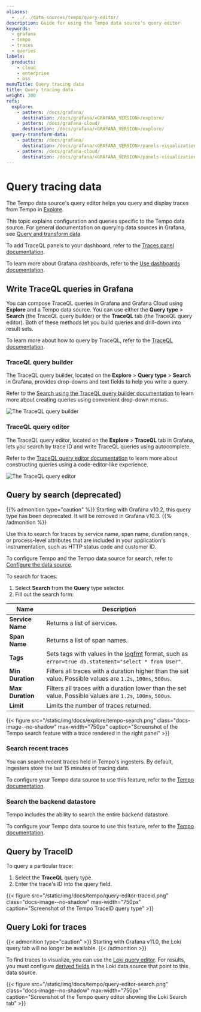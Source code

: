 ```yaml
---
aliases:
  - ../../data-sources/tempo/query-editor/
description: Guide for using the Tempo data source's query editor
keywords:
  - grafana
  - tempo
  - traces
  - queries
labels:
  products:
    - cloud
    - enterprise
    - oss
menuTitle: Query tracing data
title: Query tracing data
weight: 300
refs:
  explore:
    - pattern: /docs/grafana/
      destination: /docs/grafana/<GRAFANA_VERSION>/explore/
    - pattern: /docs/grafana-cloud/
      destination: /docs/grafana/<GRAFANA_VERSION>/explore/
  query-transform-data:
    - pattern: /docs/grafana/
      destination: /docs/grafana/<GRAFANA_VERSION>/panels-visualizations/query-transform-data/
    - pattern: /docs/grafana-cloud/
      destination: /docs/grafana/<GRAFANA_VERSION>/panels-visualizations/query-transform-data/
---
```


# Query tracing data

The Tempo data source's query editor helps you query and display traces from Tempo in [Explore](ref:explore).

This topic explains configuration and queries specific to the Tempo data source.
For general documentation on querying data sources in Grafana, see [Query and transform data](ref:query-transform-data).

To add TraceQL panels to your dashboard, refer to the [Traces panel documentation](/docs/grafana/latest/panels-visualizations/visualizations/traces/).

To learn more about Grafana dashboards, refer to the [Use dashboards documentation](/docs/grafana/latest/dashboards/use-dashboards/).

## Write TraceQL queries in Grafana

You can compose TraceQL queries in Grafana and Grafana Cloud using **Explore** and a Tempo data source. You can use either the **Query type** > **Search** (the TraceQL query builder) or the **TraceQL** tab (the TraceQL query editor).
Both of these methods let you build queries and drill-down into result sets.

To learn more about how to query by TraceQL, refer to the [TraceQL documentation](/docs/tempo/latest/traceql).

### TraceQL query builder

The TraceQL query builder, located on the **Explore** > **Query type** > **Search** in Grafana, provides drop-downs and text fields to help you write a query.

Refer to the [Search using the TraceQL query builder documentation](traceql-search/) to learn more about creating queries using convenient drop-down menus.

![The TraceQL query builder](/static/img/docs/tempo/screenshot-traceql-query-type-search-v10.png)

### TraceQL query editor

The TraceQL query editor, located on the **Explore** > **TraceQL** tab in Grafana, lets you search by trace ID and write TraceQL queries using autocomplete.

Refer to the [TraceQL query editor documentation](traceql-editor/) to learn more about constructing queries using a code-editor-like experience.

![The TraceQL query editor](/static/img/docs/tempo/screenshot-traceql-query-editor-v10.png)

## Query by search (deprecated)

{{% admonition type="caution" %}}
Starting with Grafana v10.2, this query type has been deprecated. It will be removed in Grafana v10.3.
{{% /admonition %}}

Use this to search for traces by service name, span name, duration range, or process-level attributes that are included in your application's instrumentation, such as HTTP status code and customer ID.

To configure Tempo and the Tempo data source for search, refer to [Configure the data source](../#configure-the-data-source).

To search for traces:

1. Select **Search** from the **Query** type selector.
1. Fill out the search form:

| Name             | Description                                                                                                                       |
| ---------------- | --------------------------------------------------------------------------------------------------------------------------------- |
| **Service Name** | Returns a list of services.                                                                                                       |
| **Span Name**    | Returns a list of span names.                                                                                                     |
| **Tags**         | Sets tags with values in the [logfmt](https://brandur.org/logfmt) format, such as `error=true db.statement="select * from User"`. |
| **Min Duration** | Filters all traces with a duration higher than the set value. Possible values are `1.2s`, `100ms`, `500us`.                       |
| **Max Duration** | Filters all traces with a duration lower than the set value. Possible values are `1.2s`, `100ms`, `500us`.                        |
| **Limit**        | Limits the number of traces returned.                                                                                             |

{{< figure src="/static/img/docs/explore/tempo-search.png" class="docs-image--no-shadow" max-width="750px" caption="Screenshot of the Tempo search feature with a trace rendered in the right panel" >}}

### Search recent traces

You can search recent traces held in Tempo's ingesters.
By default, ingesters store the last 15 minutes of tracing data.

To configure your Tempo data source to use this feature, refer to the [Tempo documentation](/docs/tempo/latest/getting-started/tempo-in-grafana/#search-of-recent-traces).

### Search the backend datastore

Tempo includes the ability to search the entire backend datastore.

To configure your Tempo data source to use this feature, refer to the [Tempo documentation](/docs/tempo/latest/getting-started/tempo-in-grafana/#search-of-the-backend-datastore).

## Query by TraceID

To query a particular trace:

1. Select the **TraceQL** query type.
1. Enter the trace's ID into the query field.

{{< figure src="/static/img/docs/tempo/query-editor-traceid.png" class="docs-image--no-shadow" max-width="750px" caption="Screenshot of the Tempo TraceID query type" >}}

## Query Loki for traces

{{< admonition type="caution" >}}
Starting with Grafana v11.0, the Loki query tab will no longer be available.
{{< /admonition >}}

To find traces to visualize, you can use the [Loki query editor](../../loki/#loki-query-editor).
For results, you must configure [derived fields](../../loki/#configure-derived-fields) in the Loki data source that point to this data source.

{{< figure src="/static/img/docs/tempo/query-editor-search.png" class="docs-image--no-shadow" max-width="750px" caption="Screenshot of the Tempo query editor showing the Loki Search tab" >}}
